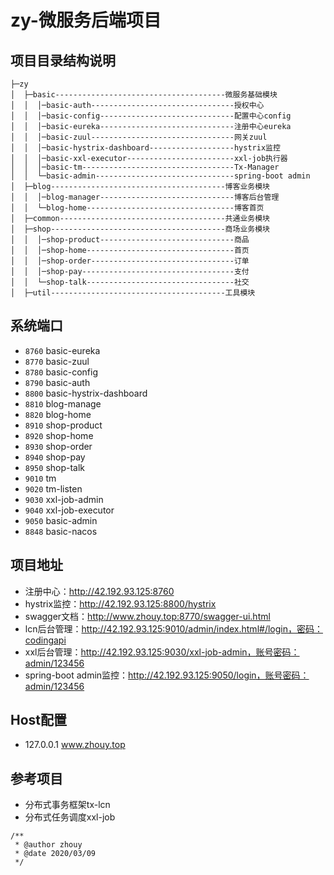 # zy-微服务后端项目

## 项目目录结构说明

```
├─zy
│  ├─basic--------------------------------------微服务基础模块
│  │  │─basic-auth--------------------------------授权中心
│  │  │─basic-config------------------------------配置中心config
│  │  │─basic-eureka------------------------------注册中心eureka
│  │  │─basic-zuul--------------------------------网关zuul
│  │  │─basic-hystrix-dashboard-------------------hystrix监控
│  │  │─basic-xxl-executor------------------------xxl-job执行器
│  │  │─basic-tm----------------------------------Tx-Manager
│  │  └─basic-admin-------------------------------spring-boot admin
│  ├─blog---------------------------------------博客业务模块
│  │  │─blog-manager------------------------------博客后台管理
│  │  └─blog-home---------------------------------博客首页
│  ├─common-------------------------------------共通业务模块
│  ├─shop---------------------------------------商场业务模块
│  │  │─shop-product------------------------------商品
│  │  │─shop-home---------------------------------首页
│  │  │─shop-order--------------------------------订单
│  │  │─shop-pay----------------------------------支付
│  │  └─shop-talk---------------------------------社交
│  ├─util---------------------------------------工具模块
```
## 系统端口
 - `8760` basic-eureka
 - `8770` basic-zuul
 - `8780` basic-config
 - `8790` basic-auth
 - `8800` basic-hystrix-dashboard
 - `8810` blog-manage
 - `8820` blog-home
 - `8910` shop-product
 - `8920` shop-home
 - `8930` shop-order
 - `8940` shop-pay
 - `8950` shop-talk
 - `9010` tm
 - `9020` tm-listen
 - `9030` xxl-job-admin
 - `9040` xxl-job-executor
 - `9050` basic-admin
 - `8848` basic-nacos
 
 
## 项目地址
 - 注册中心：http://42.192.93.125:8760
 - hystrix监控：http://42.192.93.125:8800/hystrix
 - swagger文档：http://www.zhouy.top:8770/swagger-ui.html
 - lcn后台管理：http://42.192.93.125:9010/admin/index.html#/login，密码：codingapi
 - xxl后台管理：http://42.192.93.125:9030/xxl-job-admin，账号密码：admin/123456
 - spring-boot admin监控：http://42.192.93.125:9050/login，账号密码：admin/123456

## Host配置
 - 127.0.0.1 www.zhouy.top

## 参考项目
 - 分布式事务框架tx-lcn
 - 分布式任务调度xxl-job

```
/**
 * @author zhouy
 * @date 2020/03/09
 */
```
